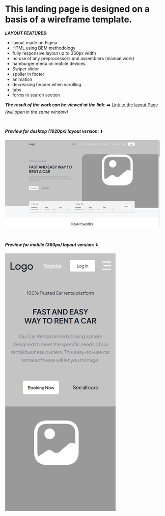 # This landing page is designed on a basis of a wireframe template. <br>

**_LAYOUT FEATURES:_**

- layout made on Figma
- HTML using BEM methodology
- fully responsive layout up to 360px width
- no use of any preprocessors and assemblers (manual work)
- hamburger menu on mobile devices
- Swiper slider
- spoiler in footer
- animation
- decreasing header when scrolling
- tabs
- forms in search section

**_The result of the work can be viewed at the link:_** ➡️
[Link to the layout Page](https://pavlo-orhunov.github.io/Wireframe-landing/)
_(will open in the same window)_

<br>

**_Preview for desktop (1920px) layout version:_** ⬇️

![Desktop version preview](https://github.com/Pavlo-Orhunov/Wireframe-landing/blob/master/images/desktop.jpg "Desktop version preview")

<br>

**_Preview for mobile (360px) layout version:_** ⬇️

![Mobile version preview](https://github.com/Pavlo-Orhunov/Wireframe-landing/blob/master/images/mobile.jpg "Mobile version preview")
